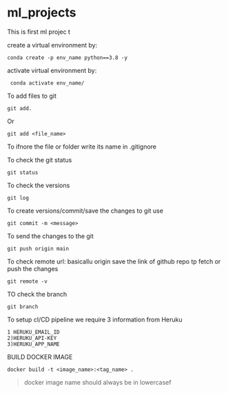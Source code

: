 # ml_projects
This is first ml projec t

create a virtual environment by:
```
conda create -p env_name python==3.8 -y
```

activate virtual environment by:
```
 conda activate env_name/
```

To add files to git
```
git add.
```

Or
```
git add <file_name>
```

To ifnore the file or folder write its name in .gitignore

To check the git status
```
git status
```

To check the versions

```
git log
```

To create versions/commit/save the changes to git use
```
git commit -m <message>
```
 To send the changes to the git
 ```
 git push origin main
 ```

 To check remote url: basicallu origin save the link of github repo tp fetch or push the changes

 ```
git remote -v
 ```
  
TO check the branch

```
git branch
```
To setup cI/CD pipeline we require 3 information from Heruku
```
1 HERUKU_EMAIL_ID
2)HERUKU_API-KEY
3)HERUKU_APP_NAME
```

BUILD DOCKER IMAGE
```
docker build -t <image_name>:<tag_name> . 
```
> docker image name should always be in lowercasef
